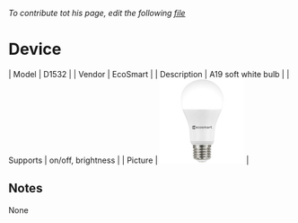 
*To contribute tot his page, edit the following
[file](https://github.com/Koenkk/zigbee2mqtt.io/blob/master/docgen/device_page_notes.js)*

# Device

| Model | D1532  |
| Vendor  | EcoSmart  |
| Description | A19 soft white bulb |
| Supports | on/off, brightness |
| Picture | ![../images/devices/D1532.jpg](../images/devices/D1532.jpg) |

## Notes

None
